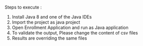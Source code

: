 Steps to execute : 
1) Install Java 8 and one of the Java IDEs
2) Import the project as java project
3) Open Enrollment Application and run as Java application
4) To validate the output, Please change the content of csv files
5) Results are overriding the same files